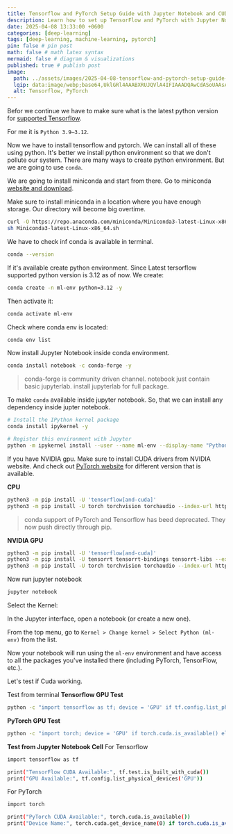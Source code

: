 ```yaml
---
title: Tensorflow and PyTorch Setup Guide with Jupyter Notebook and CUDA
description: Learn how to set up TensorFlow and PyTorch with Jupyter Notebook and CUDA for GPU-accelerated machine learning and deep learning on your system.
date: 2025-04-08 13:33:00 +0600
categories: [deep-learning]
tags: [deep-learning, machine-learning, pytorch]
pin: false # pin post
math: false # math latex syntax
mermaid: false # diagram & visualizations
published: true # publish post
image:
  path: ../assets/images/2025-04-08-tensorflow-and-pytorch-setup-guide-with-cuda/tensorflow-pytorch-jupyter-setup.png
  lqip: data:image/webp;base64,UklGRl4AAABXRUJQVlA4IFIAAADQAwCdASoUAAsAPzmEuVOvKKWisAgB4CcJZgC06Brh1XH01rtaRAAA/s2CZmXU7Rq/LytsmtAAn9f+iXPml+TEg2P1lXrRPcCQyzyZonCNhOAA
  alt: Tensorflow, PyTorch
---
```


Befor we continue we have to make sure what is the latest python version for [supported Tensorflow](https://www.tensorflow.org/install/pip#software_requirements).

For me it is `Python 3.9–3.12`.

Now we have to install tensorflow and pytorch. We can install all of these using python. It's better we install python environment so that we don't pollute our system.
There are many ways to create python environment. But we are going to use `conda`.

We are going to install miniconda and start from there. Go to miniconda [website and download](https://www.anaconda.com/docs/getting-started/miniconda/install#macos-linux-installation).

Make sure to install miniconda in a location where you have enough storage. Our directory will become big overtime.

```bash
curl -O https://repo.anaconda.com/miniconda/Miniconda3-latest-Linux-x86_64.sh
sh Miniconda3-latest-Linux-x86_64.sh
```

We have to check inf conda is available in terminal.

```bash
conda --version
```

If it's available create python environment. Since Latest tersorflow supported python version is 3.12 as of now.
We create:
```bash
conda create -n ml-env python=3.12 -y
```
Then activate it:
```bash
conda activate ml-env
```

Check where conda env is located:
```bash
conda env list
```

Now install Jupyter Notebook inside conda environment.
```sh
conda install notebook -c conda-forge -y
```
> conda-forge is community driven channel. notebook just contain basic jupyterlab. install jupyterlab for full package.

To make `conda` available inside jupyter notebook. So, that we can install any dependency inside jupter notebook.
```bash
# Install the IPython kernel package
conda install ipykernel -y

# Register this environment with Jupyter
python -m ipykernel install --user --name ml-env --display-name "Python (ml-env)"
```

If you have NVIDIA gpu. Make sure to install CUDA drivers from NVIDIA website. And check out [PyTorch website](https://pytorch.org/get-started/locally/#start-locally) for different version that is available.

**CPU**
```bash
python3 -m pip install -U 'tensorflow[and-cuda]'
python3 -m pip install -U torch torchvision torchaudio --index-url https://download.pytorch.org/whl/cpu
```
> conda support of PyTorch and Tensorflow has beed deprecated. They now push directly through pip.

**NVIDIA GPU**
```bash
python3 -m pip install -U 'tensorflow[and-cuda]'
python3 -m pip install -U tensorrt tensorrt-bindings tensorrt-libs --extra-index-url https://pypi.nvidia.com
python3 -m pip install -U torch torchvision torchaudio --index-url https://download.pytorch.org/whl/cu${CUDA_TK_VER//./}
```

Now run jupyter notebook
```bash
jupyter notebook
```
Select the Kernel:

In the Jupyter interface, open a notebook (or create a new one).

From the top menu, go to `Kernel > Change kernel > Select Python (ml-env)` from the list.

Now your notebook will run using the `ml-env` environment and have access to all the packages you've installed there (including PyTorch, TensorFlow, etc.).

Let's test if Cuda working.

Test from terminal
**Tensorflow GPU Test**
```bash
python -c "import tensorflow as tf; device = 'GPU' if tf.config.list_physical_devices('GPU') else 'CPU'; print(f'TensorFlow is running on: {device}')"
```

**PyTorch GPU Test**
```bash
python -c "import torch; device = 'GPU' if torch.cuda.is_available() else 'CPU'; print(f'PyTorch is running on: {device}')"
```

**Test from Jupyter Notebook Cell**
For Tensorflow
```bash
import tensorflow as tf

print("TensorFlow CUDA Available:", tf.test.is_built_with_cuda())
print("GPU Available:", tf.config.list_physical_devices('GPU'))
```

For PyTorch
```bash
import torch

print("PyTorch CUDA Available:", torch.cuda.is_available())
print("Device Name:", torch.cuda.get_device_name(0) if torch.cuda.is_available() else "No GPU")
```













